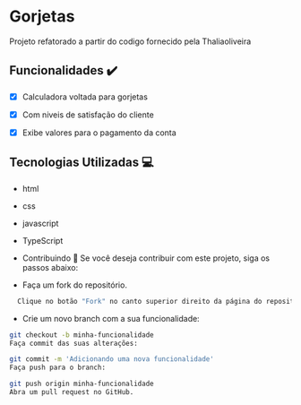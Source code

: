 # Gorjetas

Projeto refatorado a partir do codigo fornecido pela Thaliaoliveira

## Funcionalidades :heavy_check_mark:

- [x] Calculadora voltada para gorjetas
- [x] Com niveis de satisfação do cliente
- [x] Exibe valores para o pagamento da conta 


## Tecnologias Utilizadas :computer:

- html
- css
- javascript
- TypeScript


- Contribuindo :raised_hands:
Se você deseja contribuir com este projeto, siga os passos abaixo:

- Faça um fork do repositório.
```bash
  Clique no botão "Fork" no canto superior direito da página do repositório para criar uma cópia do projeto na sua conta do GitHub.
```
- Crie um novo branch com a sua funcionalidade:

```bash
git checkout -b minha-funcionalidade
Faça commit das suas alterações:
```

```bash
git commit -m 'Adicionando uma nova funcionalidade'
Faça push para o branch:
```

```bash
git push origin minha-funcionalidade
Abra um pull request no GitHub.
```

